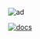 ![ad](https://github.com/user-attachments/assets/95679517-2c18-45f8-b2a0-37c7eec9cd96)

[![docs](https://github.com/user-attachments/assets/1acbf22f-51c3-496e-92ac-36a88f771dc4)](https://jetenginex.github.io/docs/)
